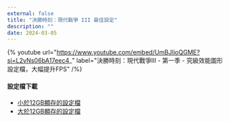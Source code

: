 ```yaml
---
external: false
title: "決勝時刻：現代戰爭 III 最佳設定"
description: ""
date: 2024-03-05
---
```


{% youtube url="https://www.youtube.com/embed/UmBJlioQGME?si=L2vNs06bA17eec4_" label="決勝時刻：現代戰爭III - 第一季 - 究級效能圖形設定檔，大幅提升FPS" /%}

#### 設定檔下載
- [小於12GB顯存的設定檔](<../../public/Game-Configs/MWIII/Less than 12GB VRAM/options.4.cod23.cst>)
- [大於12GB顯存的設定檔](<../../public/Game-Configs/MWIII/More than 12GB VRAM/options.4.cod23.cst>)
